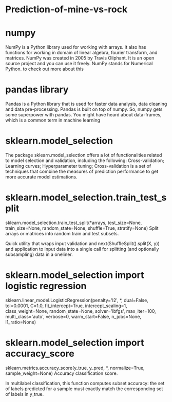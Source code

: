 # Prediction-of-mine-vs-rock

# numpy
NumPy is a Python library used for working with arrays.
It also has functions for working in domain of linear algebra, fourier transform, and matrices.
NumPy was created in 2005 by Travis Oliphant. It is an open source project and you can use it freely.
NumPy stands for Numerical Python.
to check out more about this 
# pandas library
Pandas is a Python library that is used for faster data analysis, data cleaning and data pre-processing.
 Pandas is built on top of numpy. So, numpy gets some superpower with pandas. You might have heard about data-frames, which is a common term in machine learning
 # sklearn.model_selection
 The package sklearn.model_selection offers a lot of functionalities related to model selection and validation, including the following: Cross-validation; Learning curves; Hyperparameter tuning; Cross-validation is a set of techniques that combine the measures of prediction performance to get more accurate model estimations. 
 # sklearn.model_selection.train_test_split
 sklearn.model_selection.train_test_split(*arrays, test_size=None, train_size=None, random_state=None, shuffle=True, stratify=None)
 Split arrays or matrices into random train and test subsets.

Quick utility that wraps input validation and next(ShuffleSplit().split(X, y)) and application to input data into a single call for splitting (and optionally subsampling) data in a oneliner.

 #  sklearn.model_selection import logistic regression
 sklearn.linear_model.LogisticRegression(penalty='l2', *, dual=False, tol=0.0001, C=1.0, fit_intercept=True, intercept_scaling=1, class_weight=None, random_state=None, solver='lbfgs', max_iter=100, multi_class='auto', verbose=0, warm_start=False, n_jobs=None, l1_ratio=None)
 
#  sklearn.model_selection import accuracy_score
sklearn.metrics.accuracy_score(y_true, y_pred, *, normalize=True, sample_weight=None)
Accuracy classification score.

In multilabel classification, this function computes subset accuracy: the set of labels predicted for a sample must exactly match the corresponding set of labels in y_true.


